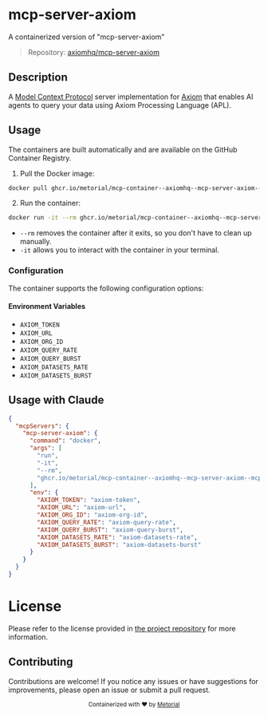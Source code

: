 
# mcp-server-axiom

A containerized version of "mcp-server-axiom"

> Repository: [axiomhq/mcp-server-axiom](https://github.com/axiomhq/mcp-server-axiom)

## Description

A [Model Context Protocol](https://modelcontextprotocol.io/) server implementation for [Axiom](https://axiom.co) that enables AI agents to query your data using Axiom Processing Language (APL).


## Usage

The containers are built automatically and are available on the GitHub Container Registry.

1. Pull the Docker image:

```bash
docker pull ghcr.io/metorial/mcp-container--axiomhq--mcp-server-axiom--mcp-server-axiom
```

2. Run the container:

```bash
docker run -it --rm ghcr.io/metorial/mcp-container--axiomhq--mcp-server-axiom--mcp-server-axiom 
```

- `--rm` removes the container after it exits, so you don't have to clean up manually.
- `-it` allows you to interact with the container in your terminal.


### Configuration

The container supports the following configuration options:




#### Environment Variables

- `AXIOM_TOKEN`
- `AXIOM_URL`
- `AXIOM_ORG_ID`
- `AXIOM_QUERY_RATE`
- `AXIOM_QUERY_BURST`
- `AXIOM_DATASETS_RATE`
- `AXIOM_DATASETS_BURST`




## Usage with Claude

```json
{
  "mcpServers": {
    "mcp-server-axiom": {
      "command": "docker",
      "args": [
        "run",
        "-it",
        "--rm",
        "ghcr.io/metorial/mcp-container--axiomhq--mcp-server-axiom--mcp-server-axiom"
      ],
      "env": {
        "AXIOM_TOKEN": "axiom-token",
        "AXIOM_URL": "axiom-url",
        "AXIOM_ORG_ID": "axiom-org-id",
        "AXIOM_QUERY_RATE": "axiom-query-rate",
        "AXIOM_QUERY_BURST": "axiom-query-burst",
        "AXIOM_DATASETS_RATE": "axiom-datasets-rate",
        "AXIOM_DATASETS_BURST": "axiom-datasets-burst"
      }
    }
  }
}
```

# License

Please refer to the license provided in [the project repository](https://github.com/axiomhq/mcp-server-axiom) for more information.

## Contributing

Contributions are welcome! If you notice any issues or have suggestions for improvements, please open an issue or submit a pull request.

<div align="center">
  <sub>Containerized with ❤️ by <a href="https://metorial.com">Metorial</a></sub>
</div>
  